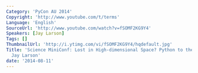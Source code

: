 ```yaml
---
Category: 'PyCon AU 2014'
Copyright: 'http://www.youtube.com/t/terms'
Language: 'English'
SourceUrl: 'http://www.youtube.com/watch?v=fSOMF2KG9Y4'
Speakers: [Jay Larson]
Tags: []
ThumbnailUrl: 'http://i.ytimg.com/vi/fSOMF2KG9Y4/hqdefault.jpg'
Title: 'Science MiniConf: Lost in High-dimensional Space? Python to the Rescue! by
  Jay Larson'
date: '2014-08-11'
---
```



